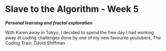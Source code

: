 # Slave to the Algorithm - Week 5

__*Personal learning and fractal exploration*__

With Karen away in Tokyo, I decided to spend the free day I had working away at coding challenges done by one of my new favourite youtubers, The Coding Train. David Shiffman 
